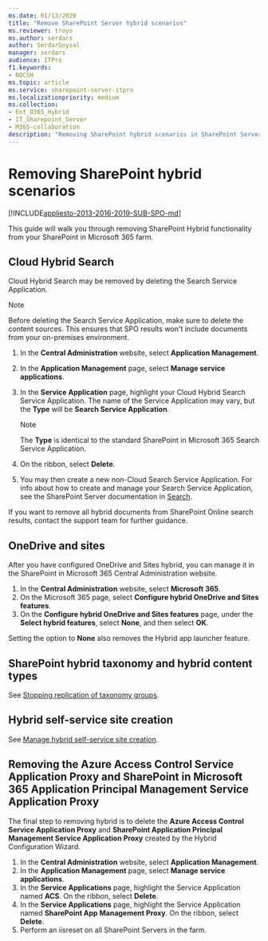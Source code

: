 ```yaml
---
ms.date: 01/13/2020
title: "Remove SharePoint Server hybrid scenarios"
ms.reviewer: troys
ms.author: serdars
author: SerdarSoysal
manager: serdars
audience: ITPro
f1.keywords:
- NOCSH
ms.topic: article
ms.service: sharepoint-server-itpro
ms.localizationpriority: medium
ms.collection:
- Ent_O365_Hybrid
- IT_Sharepoint_Server
- M365-collaboration
description: "Removing SharePoint hybrid scenarios in SharePoint Server"
---
```


# Removing SharePoint hybrid scenarios

[!INCLUDE[appliesto-2013-2016-2019-SUB-SPO-md](../includes/appliesto-2013-2016-2019-SUB-SPO-md.md)]

This guide will walk you through removing SharePoint Hybrid functionality from your SharePoint in Microsoft 365 farm.

## Cloud Hybrid Search

Cloud Hybrid Search may be removed by deleting the Search Service Application.

> [!NOTE]
> Before deleting the Search Service Application, make sure to delete the content sources. This ensures that SPO results won't include documents from your on-premises environment.

1. In the **Central Administration** website, select **Application Management**.
2. In the **Application Management** page, select **Manage service applications**.
3. In the **Service Application** page, highlight your Cloud Hybrid Search Service Application. The name of the Service Application may vary, but the **Type** will be **Search Service Application**.

   > [!NOTE]
   > The **Type** is identical to the standard SharePoint in Microsoft 365 Search Service Application.

4. On the ribbon, select **Delete**.
5. You may then create a new non-Cloud Search Service Application. For info about how to create and manage your Search Service Application, see the SharePoint Server documentation in [Search](../search/search.md).

If you want to remove all hybrid documents from SharePoint Online search results, contact the support team for further guidance.

## OneDrive and sites

After you have configured OneDrive and Sites hybrid, you can manage it in the SharePoint in Microsoft 365 Central Administration website.

1. In the **Central Administration** website, select **Microsoft 365**.
2. On the Microsoft 365 page, select **Configure hybrid OneDrive and Sites features**.
3. On the **Configure hybrid OneDrive and Sites features** page, under the **Select hybrid features**, select **None**, and then select **OK**.

Setting the option to **None** also removes the Hybrid app launcher feature.

## SharePoint hybrid taxonomy and hybrid content types

See [Stopping replication of taxonomy groups](./configure-hybrid-sharepoint-taxonomy-and-hybrid-content-types.md#stopping-replication-of-taxonomy-groups).

## Hybrid self-service site creation

See [Manage hybrid self-service site creation](./hybrid-self-service-site-creation.md#manage-hybrid-self-service-site-creation).

## Removing the Azure Access Control Service Application Proxy and SharePoint in Microsoft 365 Application Principal Management Service Application Proxy

The final step to removing hybrid is to delete the **Azure Access Control Service Application Proxy** and **SharePoint Application Principal Management Service Application Proxy** created by the Hybrid Configuration Wizard.

1. In the **Central Administration** website, select **Application Management**.
2. In the **Application Management** page, select **Manage service applications**.
3. In the **Service Applications** page, highlight the Service Application named **ACS**. On the ribbon, select **Delete**.
4. In the **Service Applications** page, highlight the Service Application named **SharePoint App Management Proxy**. On the ribbon, select **Delete**.
5. Perform an iisreset on all SharePoint Servers in the farm.
